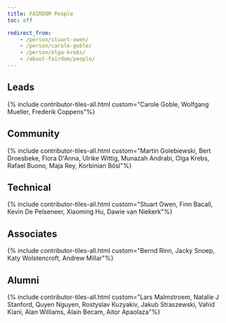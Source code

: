 ```yaml
---
title: FAIRDOM People
toc: off

redirect_from:
    - /person/stuart-owen/
    - /person/carole-goble/
    - /person/olga-krebs/
    - /about-fairdom/people/
---
```



## Leads

{% include contributor-tiles-all.html custom="Carole Goble, Wolfgang Mueller, Frederik Coppens"%}

## Community

{% include contributor-tiles-all.html custom="Martin Golebiewski, Bert Droesbeke, Flora D'Anna, Ulrike Wittig, Munazah Andrabi, Olga Krebs, Rafael Buono, Maja Rey, Korbinian Bösl"%}

## Technical
{% include contributor-tiles-all.html custom="Stuart Owen, Finn Bacall, Kevin De Pelseneer, Xiaoming Hu, Dawie van Niekerk"%}

## Associates
{% include contributor-tiles-all.html custom="Bernd Rinn, Jacky Snoep, Katy Wolstencroft, Andrew Millar"%}

## Alumni
{% include contributor-tiles-all.html custom="Lars Malmstroem, Natalie J Stanford, Quyen Nguyen, Rostyslav Kuzyakiv, Jakub Straszewski, Vahid Kiani, Alan Williams, Alain Becam, Aitor Apaolaza"%}
